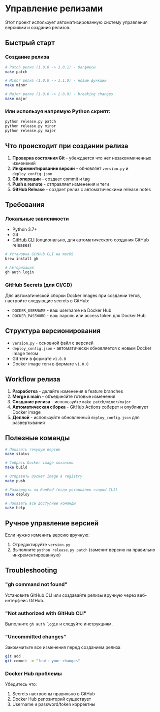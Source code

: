 # Управление релизами

Этот проект использует автоматизированную систему управления версиями и создания релизов.

## Быстрый старт

### Создание релиза

```bash
# Patch релиз (1.0.0 -> 1.0.1) - багфиксы
make patch

# Minor релиз (1.0.0 -> 1.1.0) - новые функции
make minor

# Major релиз (1.0.0 -> 2.0.0) - breaking changes
make major
```

### Или используя напрямую Python скрипт:

```bash
python release.py patch
python release.py minor
python release.py major
```

## Что происходит при создании релиза

1. **Проверка состояния Git** - убеждается что нет незакоммиченных изменений
2. **Инкрементирование версии** - обновляет `version.py` и `deploy_config.json`
3. **Git операции** - создает commit и tag
4. **Push в remote** - отправляет изменения и теги
5. **GitHub Release** - создает релиз с автоматическими release notes

## Требования

### Локальные зависимости

-   Python 3.7+
-   Git
-   [GitHub CLI](https://cli.github.com/) (опционально, для автоматического создания GitHub releases)

```bash
# Установка GitHub CLI на macOS
brew install gh

# Авторизация
gh auth login
```

### GitHub Secrets (для CI/CD)

Для автоматической сборки Docker images при создании тегов, настройте следующие secrets в GitHub:

-   `DOCKER_USERNAME` - ваш username на Docker Hub
-   `DOCKER_PASSWORD` - ваш пароль или access token для Docker Hub

## Структура версионирования

-   `version.py` - основной файл с версией
-   `deploy_config.json` - автоматически обновляется с новым Docker image тегом
-   Git теги в формате `v1.0.0`
-   Docker image теги в формате `v1.0.0`

## Workflow релиза

1. **Разработка** - делайте изменения в feature branches
2. **Merge в main** - объединяйте готовые изменения
3. **Создание релиза** - используйте `make patch/minor/major`
4. **Автоматическая сборка** - GitHub Actions соберет и опубликует Docker image
5. **Деплой** - используйте обновленный `deploy_config.json` для развертывания

## Полезные команды

```bash
# Показать текущую версию
make status

# Собрать Docker image локально
make build

# Отправить Docker image в registry
make push

# Развернуть на RunPod (если установлен runpod CLI)
make deploy

# Показать все доступные команды
make help
```

## Ручное управление версией

Если нужно изменить версию вручную:

1. Отредактируйте `version.py`
2. Выполните `python release.py patch` (заменит версию на правильно инкрементированную)

## Troubleshooting

### "gh command not found"

Установите GitHub CLI или создавайте релизы вручную через веб-интерфейс GitHub.

### "Not authorized with GitHub CLI"

Выполните `gh auth login` и следуйте инструкциям.

### "Uncommitted changes"

Закоммитьте все изменения перед созданием релиза:

```bash
git add .
git commit -m "feat: your changes"
```

### Docker Hub проблемы

Убедитесь что:

1. Secrets настроены правильно в GitHub
2. Docker Hub репозиторий существует
3. Username и password/token корректны
